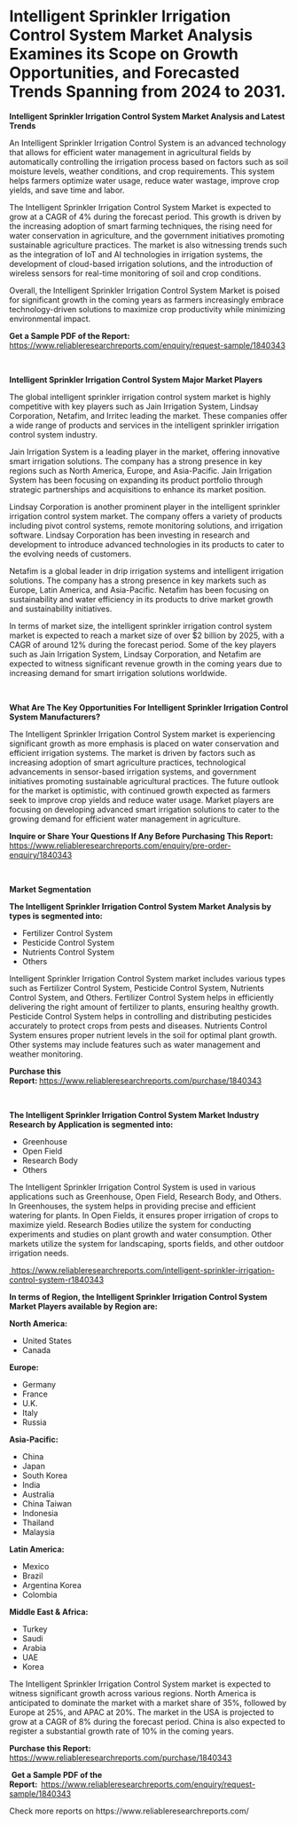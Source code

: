 <p><h1>Intelligent Sprinkler Irrigation Control System Market Analysis Examines its Scope on Growth Opportunities, and Forecasted Trends Spanning from 2024 to 2031.</h1></p><p><strong>Intelligent Sprinkler Irrigation Control System Market Analysis and Latest Trends</strong></p>
<p><p>An Intelligent Sprinkler Irrigation Control System is an advanced technology that allows for efficient water management in agricultural fields by automatically controlling the irrigation process based on factors such as soil moisture levels, weather conditions, and crop requirements. This system helps farmers optimize water usage, reduce water wastage, improve crop yields, and save time and labor.</p><p>The Intelligent Sprinkler Irrigation Control System Market is expected to grow at a CAGR of 4% during the forecast period. This growth is driven by the increasing adoption of smart farming techniques, the rising need for water conservation in agriculture, and the government initiatives promoting sustainable agriculture practices. The market is also witnessing trends such as the integration of IoT and AI technologies in irrigation systems, the development of cloud-based irrigation solutions, and the introduction of wireless sensors for real-time monitoring of soil and crop conditions.</p><p>Overall, the Intelligent Sprinkler Irrigation Control System Market is poised for significant growth in the coming years as farmers increasingly embrace technology-driven solutions to maximize crop productivity while minimizing environmental impact.</p></p>
<p><strong>Get a Sample PDF of the Report:&nbsp;</strong> <a href="https://www.reliableresearchreports.com/enquiry/request-sample/1840343">https://www.reliableresearchreports.com/enquiry/request-sample/1840343</a></p>
<p>&nbsp;</p>
<p><strong>Intelligent Sprinkler Irrigation Control System Major Market Players</strong></p>
<p><p>The global intelligent sprinkler irrigation control system market is highly competitive with key players such as Jain Irrigation System, Lindsay Corporation, Netafim, and Irritec leading the market. These companies offer a wide range of products and services in the intelligent sprinkler irrigation control system industry.</p><p>Jain Irrigation System is a leading player in the market, offering innovative smart irrigation solutions. The company has a strong presence in key regions such as North America, Europe, and Asia-Pacific. Jain Irrigation System has been focusing on expanding its product portfolio through strategic partnerships and acquisitions to enhance its market position.</p><p>Lindsay Corporation is another prominent player in the intelligent sprinkler irrigation control system market. The company offers a variety of products including pivot control systems, remote monitoring solutions, and irrigation software. Lindsay Corporation has been investing in research and development to introduce advanced technologies in its products to cater to the evolving needs of customers.</p><p>Netafim is a global leader in drip irrigation systems and intelligent irrigation solutions. The company has a strong presence in key markets such as Europe, Latin America, and Asia-Pacific. Netafim has been focusing on sustainability and water efficiency in its products to drive market growth and sustainability initiatives.</p><p>In terms of market size, the intelligent sprinkler irrigation control system market is expected to reach a market size of over $2 billion by 2025, with a CAGR of around 12% during the forecast period. Some of the key players such as Jain Irrigation System, Lindsay Corporation, and Netafim are expected to witness significant revenue growth in the coming years due to increasing demand for smart irrigation solutions worldwide.</p></p>
<p>&nbsp;</p>
<p><strong>What Are The Key Opportunities For Intelligent Sprinkler Irrigation Control System Manufacturers?</strong></p>
<p><p>The Intelligent Sprinkler Irrigation Control System market is experiencing significant growth as more emphasis is placed on water conservation and efficient irrigation systems. The market is driven by factors such as increasing adoption of smart agriculture practices, technological advancements in sensor-based irrigation systems, and government initiatives promoting sustainable agricultural practices. The future outlook for the market is optimistic, with continued growth expected as farmers seek to improve crop yields and reduce water usage. Market players are focusing on developing advanced smart irrigation solutions to cater to the growing demand for efficient water management in agriculture.</p></p>
<p><strong>Inquire or Share Your Questions If Any Before Purchasing This Report:</strong> <a href="https://www.reliableresearchreports.com/enquiry/pre-order-enquiry/1840343">https://www.reliableresearchreports.com/enquiry/pre-order-enquiry/1840343</a></p>
<p>&nbsp;</p>
<p><strong>Market Segmentation</strong></p>
<p><strong>The Intelligent Sprinkler Irrigation Control System Market Analysis by types is segmented into:</strong></p>
<p><ul><li>Fertilizer Control System</li><li>Pesticide Control System</li><li>Nutrients Control System</li><li>Others</li></ul></p>
<p><p>Intelligent Sprinkler Irrigation Control System market includes various types such as Fertilizer Control System, Pesticide Control System, Nutrients Control System, and Others. Fertilizer Control System helps in efficiently delivering the right amount of fertilizer to plants, ensuring healthy growth. Pesticide Control System helps in controlling and distributing pesticides accurately to protect crops from pests and diseases. Nutrients Control System ensures proper nutrient levels in the soil for optimal plant growth. Other systems may include features such as water management and weather monitoring.</p></p>
<p><strong>Purchase this Report:&nbsp;</strong><a href="https://www.reliableresearchreports.com/purchase/1840343">https://www.reliableresearchreports.com/purchase/1840343</a></p>
<p>&nbsp;</p>
<p><strong>The Intelligent Sprinkler Irrigation Control System Market Industry Research by Application is segmented into:</strong></p>
<p><ul><li>Greenhouse</li><li>Open Field</li><li>Research Body</li><li>Others</li></ul></p>
<p><p>The Intelligent Sprinkler Irrigation Control System is used in various applications such as Greenhouse, Open Field, Research Body, and Others. In Greenhouses, the system helps in providing precise and efficient watering for plants. In Open Fields, it ensures proper irrigation of crops to maximize yield. Research Bodies utilize the system for conducting experiments and studies on plant growth and water consumption. Other markets utilize the system for landscaping, sports fields, and other outdoor irrigation needs.</p></p>
<p><a href="https://www.reliableresearchreports.com/intelligent-sprinkler-irrigation-control-system-r1840343">&nbsp;https://www.reliableresearchreports.com/intelligent-sprinkler-irrigation-control-system-r1840343</a></p>
<p><strong>In terms of Region, the Intelligent Sprinkler Irrigation Control System Market Players available by Region are:</strong></p>
<p>
    <p> <strong> North America: </strong>
        <ul>
            <li>United States</li>
            <li>Canada</li>
        </ul>
        </p> 
    <p> <strong> Europe: </strong>
        <ul>
            <li>Germany</li>
            <li>France</li>
            <li>U.K.</li>
            <li>Italy</li>
            <li>Russia</li>
        </ul>
        </p> 
    <p> <strong> Asia-Pacific: </strong>
        <ul>
            <li>China</li>
            <li>Japan</li>
            <li>South Korea</li>
            <li>India</li>
            <li>Australia</li>
            <li>China Taiwan</li>
            <li>Indonesia</li>
            <li>Thailand</li>
            <li>Malaysia</li>
        </ul>
        </p> 
    <p> <strong> Latin America: </strong>
        <ul>
            <li>Mexico</li>
            <li>Brazil</li>
            <li>Argentina Korea</li>
            <li>Colombia</li>
        </ul>
        </p> 
    <p> <strong> Middle East & Africa: </strong>
        <ul>
            <li>Turkey</li>
            <li>Saudi</li>
            <li>Arabia</li>
            <li>UAE</li>
            <li>Korea</li>
        </ul>
    </p>
    </p>
<p><p>The Intelligent Sprinkler Irrigation Control System market is expected to witness significant growth across various regions. North America is anticipated to dominate the market with a market share of 35%, followed by Europe at 25%, and APAC at 20%. The market in the USA is projected to grow at a CAGR of 8% during the forecast period. China is also expected to register a substantial growth rate of 10% in the coming years.</p></p>
<p><strong>Purchase this Report: </strong><a href="https://www.reliableresearchreports.com/purchase/1840343">https://www.reliableresearchreports.com/purchase/1840343</a></p>
<p>&nbsp;<strong>Get a Sample PDF of the Report:&nbsp;&nbsp;</strong><a href="https://www.reliableresearchreports.com/enquiry/request-sample/1840343">https://www.reliableresearchreports.com/enquiry/request-sample/1840343</a></p>
<p><strong></strong></p>
<p>Check more reports on https://www.reliableresearchreports.com/</p>